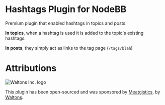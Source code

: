 # Hashtags Plugin for NodeBB

Premium plugin that enabled hashtags in topics and posts.

**In topics**, when a hashtag is used it is added to the topic's existing hashtags.

**In posts**, they simply act as links to the tag page (`/tags/blah`)

# Attributions

![Waltons Inc. logo](https://www.waltonsinc.com/bundles/razoyowltorotheme/images/waltons-logo.jpg?version=0aaaef5e)

This plugin has been open-sourced and was sponsored by [Meatgistics](https://meatgistics.waltonsinc.com), by [Waltons](https://www.waltonsinc.com/).